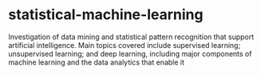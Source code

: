 # statistical-machine-learning
 Investigation of data mining and statistical pattern recognition that support artificial intelligence. Main topics covered include supervised learning; unsupervised learning; and deep learning, including major components of machine learning and the data analytics that enable it
